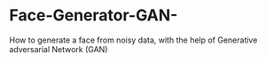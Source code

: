 # Face-Generator-GAN-
How to generate a face from noisy data, with the help of Generative adversarial Network (GAN)
